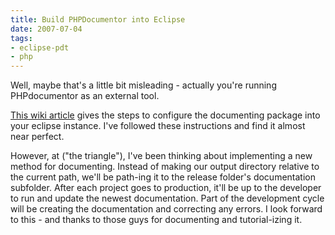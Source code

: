 ```yaml
---
title: Build PHPDocumentor into Eclipse
date: 2007-07-04
tags:
- eclipse-pdt
- php
---
```

Well, maybe that's a little bit misleading - actually you're running PHPdocumentor as an external tool.

<!--more-->

[This wiki article](http://www.plog4u.org/index.php/Using_PHPEclipse_:_Installation_:_Installing_the_phpDocumentor) gives the steps to configure the documenting package into your eclipse instance.   I've followed these instructions and find it almost near perfect.

However, at ("the triangle"), I've been thinking about implementing a new method for documenting.  Instead of making our output directory relative to the current path, we'll be path-ing it to the release folder's documentation subfolder.  After each project goes to production, it'll be up to the developer to run and update the newest documentation.  Part of the development cycle will be creating the documentation and correcting any errors.  I look forward to this - and thanks to those guys for documenting and tutorial-izing it.
